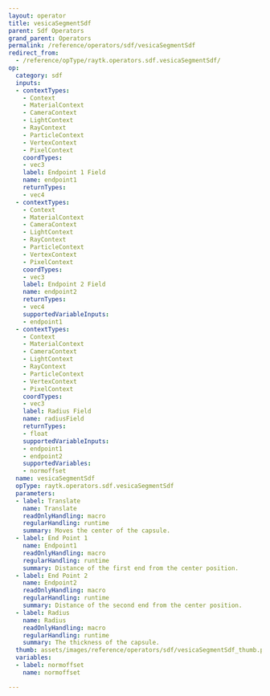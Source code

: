 ```yaml
---
layout: operator
title: vesicaSegmentSdf
parent: Sdf Operators
grand_parent: Operators
permalink: /reference/operators/sdf/vesicaSegmentSdf
redirect_from:
  - /reference/opType/raytk.operators.sdf.vesicaSegmentSdf/
op:
  category: sdf
  inputs:
  - contextTypes:
    - Context
    - MaterialContext
    - CameraContext
    - LightContext
    - RayContext
    - ParticleContext
    - VertexContext
    - PixelContext
    coordTypes:
    - vec3
    label: Endpoint 1 Field
    name: endpoint1
    returnTypes:
    - vec4
  - contextTypes:
    - Context
    - MaterialContext
    - CameraContext
    - LightContext
    - RayContext
    - ParticleContext
    - VertexContext
    - PixelContext
    coordTypes:
    - vec3
    label: Endpoint 2 Field
    name: endpoint2
    returnTypes:
    - vec4
    supportedVariableInputs:
    - endpoint1
  - contextTypes:
    - Context
    - MaterialContext
    - CameraContext
    - LightContext
    - RayContext
    - ParticleContext
    - VertexContext
    - PixelContext
    coordTypes:
    - vec3
    label: Radius Field
    name: radiusField
    returnTypes:
    - float
    supportedVariableInputs:
    - endpoint1
    - endpoint2
    supportedVariables:
    - normoffset
  name: vesicaSegmentSdf
  opType: raytk.operators.sdf.vesicaSegmentSdf
  parameters:
  - label: Translate
    name: Translate
    readOnlyHandling: macro
    regularHandling: runtime
    summary: Moves the center of the capsule.
  - label: End Point 1
    name: Endpoint1
    readOnlyHandling: macro
    regularHandling: runtime
    summary: Distance of the first end from the center position.
  - label: End Point 2
    name: Endpoint2
    readOnlyHandling: macro
    regularHandling: runtime
    summary: Distance of the second end from the center position.
  - label: Radius
    name: Radius
    readOnlyHandling: macro
    regularHandling: runtime
    summary: The thickness of the capsule.
  thumb: assets/images/reference/operators/sdf/vesicaSegmentSdf_thumb.png
  variables:
  - label: normoffset
    name: normoffset

---
```

